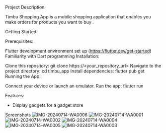 Project Description

Timbu Shopping App is a mobile shopping application that enables you make orders for products you want to buy . 

Getting Started

Prerequisites:

Flutter development environment set up (https://flutter.dev/get-started)
Familiarity with Dart programming
Installation:

Clone this repository: git clone https://<your_repository_url>
Navigate to the project directory: cd timbu_app
Install dependencies: flutter pub get
Running the App:

Connect your device or launch an emulator.
Run the app: flutter run


Features:

- Display gadgets for a gadget store 

Screenshots
![IMG-20240714-WA0006](https://github.com/user-attachments/assets/22449161-cece-4196-82c7-a354ae9442cc)
![IMG-20240714-WA0001](https://github.com/user-attachments/assets/20d43c0f-073e-4cb0-b993-f6d1d3f52481)
![IMG-20240714-WA0002](https://github.com/user-attachments/assets/bfb71021-8cef-471f-ba29-5ff819176b25)
![IMG-20240714-WA0004](https://github.com/user-attachments/assets/9e644cac-047a-4279-a84b-0d3237bd56d3)
![IMG-20240714-WA0005](https://github.com/user-attachments/assets/b54b8312-2b67-430a-90c7-bfca98581ef6)
![IMG-20240714-WA0003](https://github.com/user-attachments/assets/b2c903b4-1805-4174-9b67-abf7b5a42973)
